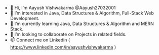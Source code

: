 - 👋 Hi, I’m Aayush Vishwakarma @Aayush27032001
- 👀 I’m interested in Java, Data Structures & Algorithm, Full-Stack Web Development.
- 🌱 I’m currently learning Java, Data Structures & Algorithm and MERN Stack.
- 💞️ I’m looking to collaborate on Projects in related fields.
- 📫 Connect me on Linkedin ( https://www.linkedin.com/in/aayushvishwakarma )

<!---
Aayush27032001/Aayush27032001 is a ✨ special ✨ repository because its `README.md` (this file) appears on your GitHub profile.
You can click the Preview link to take a look at your changes.
--->
